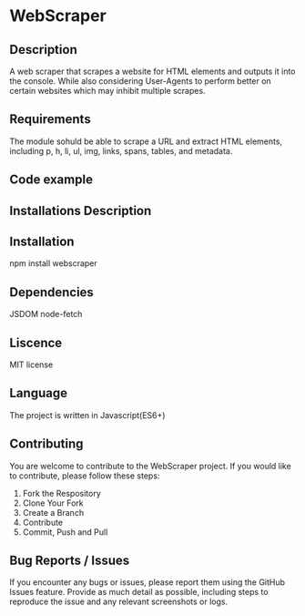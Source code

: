 # WebScraper

## Description
A web scraper that scrapes a website for HTML elements and outputs it into the console. While also considering User-Agents to perform better on certain websites which may inhibit multiple scrapes.

## Requirements
 The module sohuld be able to scrape a URL and extract HTML elements, including p, h, li, ul, img, links, spans, tables, and metadata.

## Code example

## Installations Description 

## Installation
npm install webscraper

## Dependencies
JSDOM
node-fetch

## Liscence 
MIT license

## Language
The project is written in Javascript(ES6+)

## Contributing
You are welcome to contribute to the WebScraper project. If you would like to contribute, please follow these steps:
1. Fork the Respository
2. Clone Your Fork
3. Create a Branch
4. Contribute 
5. Commit, Push and Pull

## Bug Reports / Issues
If you encounter any bugs or issues, please report them using the GitHub Issues feature. Provide as much detail as possible, including steps to reproduce the issue and any relevant screenshots or logs.


